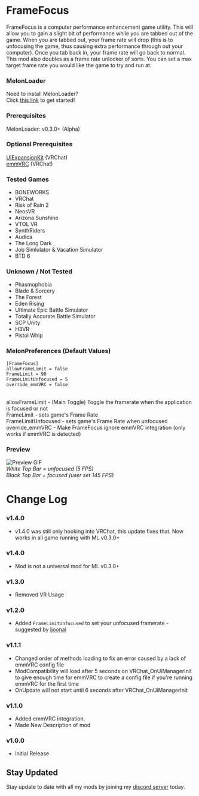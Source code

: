 # FrameFocus
FrameFocus is a computer performance enhancement game utility. This will allow you to gain a slight bit of performance while you are tabbed out of the game. When you are tabbed out, your frame rate will drop (this is to unfocusing the game, thus causing extra performance through out your computer). Once you tab back in, your frame rate will go back to normal. This mod also doubles as a frame rate unlocker of sorts. You can set a max target frame rate you would like the game to try and run at.

### MelonLoader
Need to install MelonLoader?<br>
Click [this link](https://melonwiki.xyz/) to get started!

### Prerequisites
MelonLoader: v0.3.0+ (Alpha)

### Optional Prerequisites
[UIExpansionKit](https://github.com/knah/VRCMods) (VRChat)<br>
[emmVRC](https://discord.gg/emmvrc) (VRChat)

### Tested Games
- BONEWORKS
- VRChat
- Risk of Rain 2
- NeosVR
- Arizona Sunshine
- VTOL VR
- SynthRiders
- Audica
- The Long Dark
- Job Simlulator & Vacation Simulator
- BTD 6

### Unknown / Not Tested
- Phasmophobia
- Blade & Sorcery
- The Forest
- Eden Rising
- Ultimate Epic Battle Simulator
- Totally Accurate Battle Simulator
- SCP Unity
- H3VR
- Pistol Whip

### MelonPreferences (Default Values)
```
[FrameFocus]
allowFrameLimit = false
FrameLimit = 90
FrameLimitUnfocused = 5
override_emmVRC = false
```
<br>
allowFrameLimit - (Main Toggle) Toggle the framerate when the application is focused or not<br>
FrameLimit - sets game's Frame Rate<br>
FrameLimitUnfocused - sets game's Frame Rate when unfocused<br>
override_emmVRC - Make FrameFocus ignore emmVRC integration (only works if emmVRC is detected)

### Preview
![Preview GIF](https://kortyboi.com/img/upload/QQscYMB2ho.gif)<br>
*White Top Bar = unfocused (5 FPS)*<br>
*Black Top Bar = focused (user set 145 FPS)*

# Change Log
### v1.4.0
* v1.4.0 was still only hooking into VRChat, this update fixes that. Now works in all game running with ML v0.3.0+

### v1.4.0
* Mod is not a universal mod for ML v0.3.0+

### v1.3.0
* Removed VR Usage

### v1.2.0
* Added `FrameLimitUnfocused` to set your unfocused framerate - suggested by [ljoonal](https://github.com/KortyBoi/FrameFocus/pull/1)

### v1.1.1
* Changed order of methods loading to fix an error caused by a lack of emmVRC config file
* ModCompatibility will load after 5 seconds on VRChat_OnUiManagerInit to give enough time for emmVRC to create a config file if you're running emmVRC for the first time
* OnUpdate will not start until 6 seconds after VRChat_OnUiManagerInit

### v1.1.0
* Added emmVRC integration.
* Made New Description of mod

### v1.0.0
* Initial Release



## Stay Updated
Stay update to date with all my mods by joining my [discord server](https://discord.gg/qkycuAMUGS) today.
